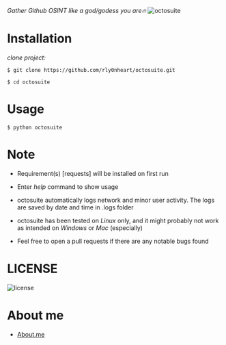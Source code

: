 *Gather Github OSINT like a god/godess you are🔥*
![octosuite](https://user-images.githubusercontent.com/74001397/155878843-0e6e3337-98bf-4b4f-97f3-c31d8350468c.gif)


# Installation
*clone project:*

```
$ git clone https://github.com/rly0nheart/octosuite.git
```

```
$ cd octosuite
```

# Usage
```
$ python octosuite
```

# Note
* Requirement(s) [requests] will be installed on first run
* Enter *help* command to show usage
* octosuite automatically logs network and minor user activity. The logs are saved by date and time in .logs folder

* octosuite has been tested on *Linux* only, and it might probably not work as intended on *Windows* or *Mac* (especially)

* Feel free to open a pull requests if there are any notable bugs found 


# LICENSE
![license](https://user-images.githubusercontent.com/74001397/137917929-2f2cdb0c-4d1d-4e4b-9f0d-e01589e027b5.png)

# About me
* [About.me](https://about.me/rly0nheart)

